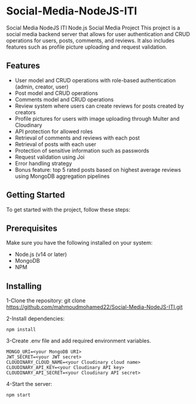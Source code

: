 # Social-Media-NodeJS-ITI
Social Media NodeJS ITI
Node.js Social Media Project
This project is a social media backend server that allows for user authentication and CRUD operations for users, posts, comments, and reviews. It also includes features such as profile picture uploading and request validation.

## Features

- User model and CRUD operations with role-based authentication (admin, creator, user)
- Post model and CRUD operations
- Comments model and CRUD operations
- Review system where users can create reviews for posts created by creators
- Profile pictures for users with image uploading through Multer and Cloudinary
- API protection for allowed roles
- Retrieval of comments and reviews with each post
- Retrieval of posts with each user
- Protection of sensitive information such as passwords
- Request validation using Joi
- Error handling strategy
- Bonus feature: top 5 rated posts based on highest average reviews using MongoDB aggregation pipelines

## Getting Started


To get started with the project, follow these steps:

## Prerequisites
Make sure you have the following installed on your system:

- Node.js (v14 or later)
- MongoDB
- NPM

## Installing
1-Clone the repository: git clone https://github.com/mahmoudmohamed22/Social-Media-NodeJS-ITI.git

2-Install dependencies: 
```
npm install
```

3-Create .env file and add required environment variables.
```
MONGO_URI=<your MongoDB URI>
JWT_SECRET=<your JWT secret>
CLOUDINARY_CLOUD_NAME=<your Cloudinary cloud name>
CLOUDINARY_API_KEY=<your Cloudinary API key>
CLOUDINARY_API_SECRET=<your Cloudinary API secret>
```

4-Start the server: 

``` 
npm start
```




